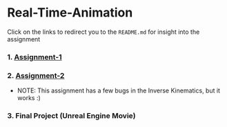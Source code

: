 # Real-Time-Animation

Click on the links to redirect you to the `README.md` for insight into the assignment

### 1. [Assignment-1](https://github.com/hamzzgab/Real-Time-Animation/tree/main/Assignment-1#assignment---1)
### 2. [Assignment-2](https://github.com/hamzzgab/Real-Time-Animation/tree/main/Assignment-2#assignment---2)
  - NOTE: This assignment has a few bugs in the Inverse Kinematics, but it works :)
### 3. Final Project (Unreal Engine Movie)
